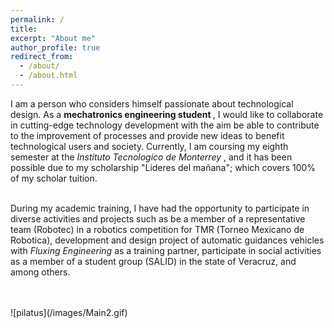 ```yaml
---
permalink: /
title:
excerpt: "About me"
author_profile: true
redirect_from:
  - /about/
  - /about.html
---
```


<p style='text-align: justify;'>


I am a person who considers himself passionate about technological design. As a <b>mechatronics engineering student </b>, I would like to collaborate in cutting-edge technology development with the aim be able to contribute to the improvement of processes and provide new ideas to benefit technological users and society. Currently, I am coursing my eighth semester at the <i>Instituto Tecnologico de Monterrey </i>, and it has been possible due to my scholarship "Lideres del mañana"; which covers 100% of my scholar tuition. 
<br><br>

During my academic training, I have had the opportunity to participate in diverse activities and projects such as be a member of a representative team (Robotec) in a robotics competition for TMR (Torneo Mexicano de Robotica), development and design project of automatic guidances vehicles with <i>Fluxing Engineering</i> as a training partner, participate in social activities as a member of a student group (SALID) in the state of Veracruz, and among others.
 </p>
<br><br>
![pilatus](/images/Main2.gif)
